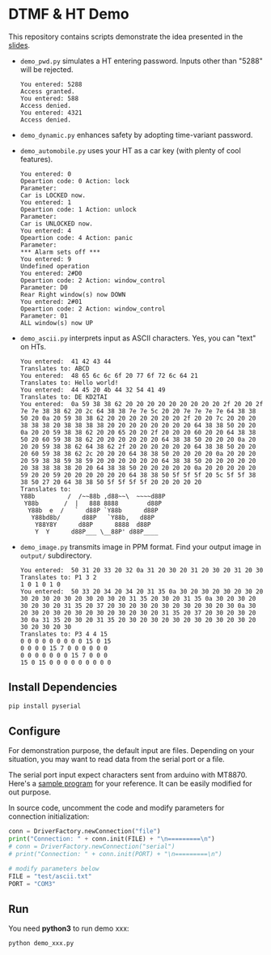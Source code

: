 # DTMF & HT Demo

This repository contains scripts demonstrate the idea presented in the [slides](https://docs.google.com/presentation/d/16PgaLe9n_umzwc4KC0pZJrMLSsOOJjpf2uFMVxoyk9M/).

- `demo_pwd.py` simulates a HT entering password. Inputs other than "5288" will be rejected.
    ```text
    You entered: 5288
    Access granted.
    You entered: 588
    Access denied.
    You entered: 4321
    Access denied.
    ```
- `demo_dynamic.py` enhances safety by adopting time-variant password.
- `demo_automobile.py` uses your HT as a car key (with plenty of cool features).
    ```text
    You entered: 0
    Opeartion code: 0 Action: lock
    Parameter:
    Car is LOCKED now.
    You entered: 1
    Opeartion code: 1 Action: unlock
    Parameter:
    Car is UNLOCKED now.
    You entered: 4
    Opeartion code: 4 Action: panic
    Parameter:
    *** Alarm sets off ***
    You entered: 9
    Undefined operation
    You entered: 2#D0
    Opeartion code: 2 Action: window_control
    Parameter: D0
    Rear Right window(s) now DOWN
    You entered: 2#01
    Opeartion code: 2 Action: window_control
    Parameter: 01
    ALL window(s) now UP
    ```
- `demo_ascii.py` interprets input as ASCII characters. Yes, you can "text" on HTs.
    ```text
    You entered:  41 42 43 44
    Translates to: ABCD
    You entered:  48 65 6c 6c 6f 20 77 6f 72 6c 64 21
    Translates to: Hello world!
    You entered:  44 45 20 4b 44 32 54 41 49
    Translates to: DE KD2TAI
    You entered:  0a 59 38 38 62 20 20 20 20 20 20 20 20 20 2f 20 20 2f 7e 7e 38 38 62 20 2c 64 38 38 7e 7e 5c 20 20 7e 7e 7e 7e 64 38 38 50 20 0a 20 59 38 38 62 20 20 20 20 20 20 20 2f 20 20 7c 20 20 20 38 38 38 20 38 38 38 38 20 20 20 20 20 20 20 20 64 38 38 50 20 20 0a 20 20 59 38 38 62 20 20 65 20 20 2f 20 20 20 60 20 20 64 38 38 50 20 60 59 38 38 62 20 20 20 20 20 20 64 38 38 50 20 20 20 0a 20 20 20 59 38 38 62 64 38 62 2f 20 20 20 20 20 20 64 38 38 50 20 20 20 60 59 38 38 62 2c 20 20 20 64 38 38 50 20 20 20 20 0a 20 20 20 20 59 38 38 59 38 59 20 20 20 20 20 20 64 38 38 50 20 20 20 20 20 20 38 38 38 38 20 20 64 38 38 50 20 20 20 20 20 0a 20 20 20 20 20 59 20 20 59 20 20 20 20 20 20 64 38 38 50 5f 5f 5f 20 5c 5f 5f 38 38 50 27 20 64 38 38 50 5f 5f 5f 5f 20 20 20 20 20
    Translates to:
    Y88b         /  /~~88b ,d88~~\  ~~~~d88P
     Y88b       /  |   888 8888        d88P
      Y88b  e  /   `  d88P `Y88b      d88P
       Y88bd8b/      d88P   `Y88b,   d88P
        Y88Y8Y      d88P      8888  d88P
        Y  Y      d88P___ \__88P' d88P____
    ```

- `demo_image.py` transmits image in PPM format. Find your output image in `output/` subdirectory.
    ```text
    You entered:  50 31 20 33 20 32 0a 31 20 30 20 31 20 30 20 31 20 30
    Translates to: P1 3 2
    1 0 1 0 1 0
    You entered:  50 33 20 34 20 34 20 31 35 0a 30 20 30 20 30 20 30 20 30 20 30 20 30 20 30 20 30 20 31 35 20 30 20 31 35 0a 30 20 30 20 30 20 30 20 31 35 20 37 20 30 20 30 20 30 20 30 20 30 20 30 0a 30 20 30 20 30 20 30 20 30 20 30 20 30 20 31 35 20 37 20 30 20 30 20 30 0a 31 35 20 30 20 31 35 20 30 20 30 20 30 20 30 20 30 20 30 20 30 20 30 20 30
    Translates to: P3 4 4 15
    0 0 0 0 0 0 0 0 0 15 0 15
    0 0 0 0 15 7 0 0 0 0 0 0
    0 0 0 0 0 0 0 15 7 0 0 0
    15 0 15 0 0 0 0 0 0 0 0 0
    ```

## Install Dependencies

```bash
pip install pyserial
```

## Configure

For demonstration purpose, the default input are files. Depending on your situation, you may want to read data from the serial port or a file.

The serial port input expect characters sent from arduino with MT8870. Here's a [sample program](https://electropeak.com/learn/interfacing-mt8870-dtmf-decoder-module-with-arduino/) for your reference. It can be easily modified for out purpose.

In source code, uncomment the code and modify parameters for connection initialization:

```py
conn = DriverFactory.newConnection("file")
print("Connection: " + conn.init(FILE) + "\n=========\n")
# conn = DriverFactory.newConnection("serial")
# print("Connection: " + conn.init(PORT) + "\n=========\n")

# modify parameters below
FILE = "test/ascii.txt" 
PORT = "COM3"
```

## Run

You need **python3** to run demo xxx:

``` bash
python demo_xxx.py
```